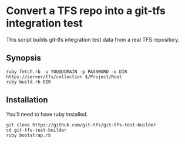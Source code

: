 # Convert a TFS repo into a git-tfs integration test

This script builds git-tfs integration test data from a real TFS repository.

## Synopsis

```
ruby fetch.rb -u YOU@DOMAIN -p PASSWORD -o DIR https://server/tfs/collection $/Project/Root
ruby build.rb DIR
```

## Installation

You'll need to have ruby installed.

```
git clone https://github.com/git-tfs/git-tfs-test-builder
cd git-tfs-test-builder
ruby bootstrap.rb
```
